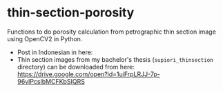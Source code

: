 # thin-section-porosity
Functions to do porosity calculation from petrographic thin section image using OpenCV2 in Python. 
* Post in Indonesian in here:
* Thin section images from my bachelor's thesis (`supiori_thinsection` directory) can be downloaded from here: https://drive.google.com/open?id=1uiFrpLRJJ-7p-96vlPcsIbMCFKbSIQRS
